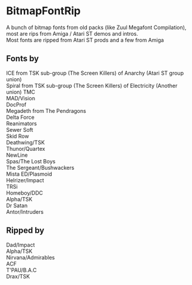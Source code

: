 # BitmapFontRip

A bunch of bitmap fonts from old packs (like Zuul Megafont Compilation), most are rips from Amiga / Atari ST demos and intros.  
Most fonts are ripped from Atari ST prods and a few from Amiga

## Fonts by 
ICE from TSK sub-group (The Screen Killers) of Anarchy (Atari ST group union)  
Spiral from TSK sub-group (The Screen Killers) of Electricity (Another union)
TMC  
MAD/Vision  
DocProf  
Megadeth from The Pendragons  
Delta Force  
Reanimators  
Sewer Soft  
Skid Row  
Deathwing/TSK  
Thunor/Quartex  
NewLine  
Spas/The Lost Boys  
The Sergeant/Bushwackers  
Mista ED/Plasmoid  
Helrizer/Impact  
TRSi  
Homeboy/DDC  
Alpha/TSK  
Dr Satan  
Antor/Intruders  

## Ripped by
Dad/Impact  
Alpha/TSK  
Nirvana/Admirables  
ACF  
T'PAU/B.A.C  
Drax/TSK  

